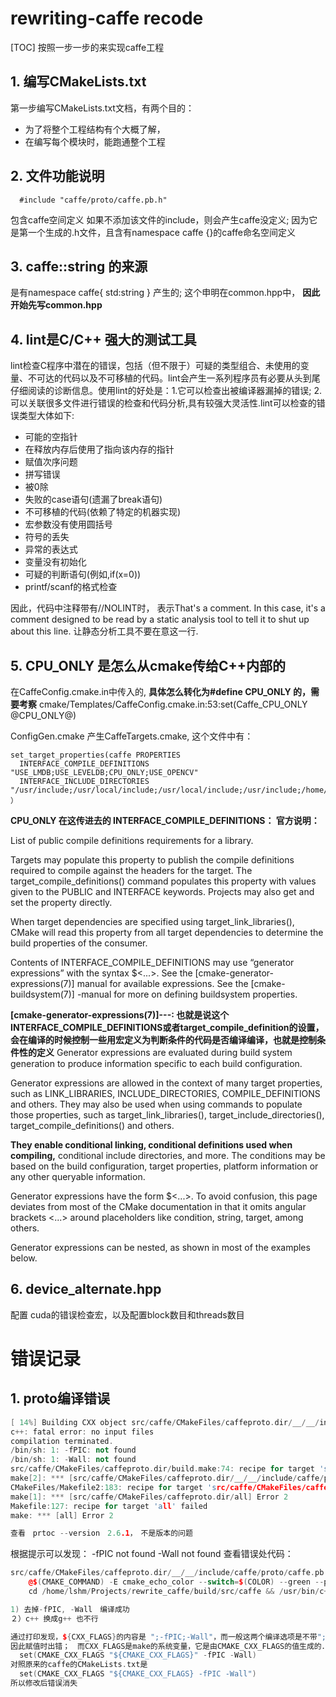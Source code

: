 # rewriting-caffe recode
[TOC]
按照一步一步的来实现caffe工程

## 1. 编写CMakeLists.txt
第一步编写CMakeLists.txt文档，有两个目的：
- 为了将整个工程结构有个大概了解，
- 在编写每个模块时，能跑通整个工程

## 2. 文件功能说明
```
  #include "caffe/proto/caffe.pb.h"
```
包含caffe空间定义
如果不添加该文件的include，则会产生caffe没定义; 因为它是第一个生成的.h文件，且含有namespace caffe {}的caffe命名空间定义
## 3. caffe::string 的来源
是有namespace caffe{
  std:string
}
产生的; 这个申明在common.hpp中，
**因此开始先写common.hpp**

## 4. lint是C/C++ 强大的测试工具
lint检查C程序中潜在的错误，包括（但不限于）可疑的类型组合、未使用的变量、不可达的代码以及不可移植的代码。lint会产生一系列程序员有必要从头到尾仔细阅读的诊断信息。使用lint的好处是：1.它可以检查出被编译器漏掉的错误; 2.可以关联很多文件进行错误的检查和代码分析,具有较强大灵活性.lint可以检查的错误类型大体如下:
- 可能的空指针
- 在释放内存后使用了指向该内存的指针
- 赋值次序问题
- 拼写错误
- 被0除
- 失败的case语句(遗漏了break语句)
- 不可移植的代码(依赖了特定的机器实现)
- 宏参数没有使用圆括号
- 符号的丢失
- 异常的表达式
- 变量没有初始化
- 可疑的判断语句(例如,if(x=0))
- printf/scanf的格式检查

因此，代码中注释带有//NOLINT时， 表示That's a comment. In this case, it's a comment designed to be read by a static analysis tool to tell it to shut up about this line. 让静态分析工具不要在意这一行.

## 5. CPU_ONLY 是怎么从cmake传给C++内部的
在CaffeConfig.cmake.in中传入的, **具体怎么转化为#define CPU_ONLY 的，需要考察**
cmake/Templates/CaffeConfig.cmake.in:53:set(Caffe_CPU_ONLY @CPU_ONLY@)

ConfigGen.cmake 产生CaffeTargets.cmake, 这个文件中有：
```
set_target_properties(caffe PROPERTIES
  INTERFACE_COMPILE_DEFINITIONS "USE_LMDB;USE_LEVELDB;CPU_ONLY;USE_OPENCV"
  INTERFACE_INCLUDE_DIRECTORIES "/usr/include;/usr/local/include;/usr/local/include;/usr/include;/home/lshm/anaconda3/include;/usr/include;/usr/include;/usr/local/include;/usr/local/include/opencv;/usr/include;/usr/include/atlas;/usr/include;/home/lshm/caffe/include"
）

```
**CPU_ONLY 在这传进去的
INTERFACE_COMPILE_DEFINITIONS： 官方说明：**

List of public compile definitions requirements for a library.

Targets may populate this property to publish the compile definitions required to compile against the headers for the target. The target_compile_definitions() command populates this property with values given to the PUBLIC and INTERFACE keywords. Projects may also get and set the property directly.

When target dependencies are specified using target_link_libraries(), CMake will read this property from all target dependencies to determine the build properties of the consumer.

Contents of INTERFACE_COMPILE_DEFINITIONS may use “generator expressions” with the syntax $<...>. See the [cmake-generator-expressions(7)] manual for available expressions. See the [cmake-buildsystem(7)] -manual for more on defining buildsystem properties.

**[cmake-generator-expressions(7)]---: 也就是说这个INTERFACE_COMPILE_DEFINITIONS或者target_compile_definition的设置，会在编译的时候控制一些用宏定义为判断条件的代码是否编译编译，也就是控制条件性的定义**
Generator expressions are evaluated during build system generation to produce information specific to each build configuration.

Generator expressions are allowed in the context of many target properties, such as LINK_LIBRARIES, INCLUDE_DIRECTORIES, COMPILE_DEFINITIONS and others. They may also be used when using commands to populate those properties, such as target_link_libraries(), target_include_directories(), target_compile_definitions() and others.

**They enable conditional linking, conditional definitions used when compiling,** conditional include directories, and more. The conditions may be based on the build configuration, target properties, platform information or any other queryable information.

Generator expressions have the form $<...>. To avoid confusion, this page deviates from most of the CMake documentation in that it omits angular brackets <...> around placeholders like condition, string, target, among others.

Generator expressions can be nested, as shown in most of the examples below.

## 6. device_alternate.hpp
配置 cuda的错误检查宏，以及配置block数目和threads数目

# 错误记录

## 1. proto编译错误
```c++
[ 14%] Building CXX object src/caffe/CMakeFiles/caffeproto.dir/__/__/include/caffe/proto/caffe.pb.cc.o
c++: fatal error: no input files
compilation terminated.
/bin/sh: 1: -fPIC: not found
/bin/sh: 1: -Wall: not found
src/caffe/CMakeFiles/caffeproto.dir/build.make:74: recipe for target 'src/caffe/CMakeFiles/caffeproto.dir/__/__/include/caffe/proto/caffe.pb.cc.o' failed
make[2]: *** [src/caffe/CMakeFiles/caffeproto.dir/__/__/include/caffe/proto/caffe.pb.cc.o] Error 127
CMakeFiles/Makefile2:183: recipe for target 'src/caffe/CMakeFiles/caffeproto.dir/all' failed
make[1]: *** [src/caffe/CMakeFiles/caffeproto.dir/all] Error 2
Makefile:127: recipe for target 'all' failed
make: *** [all] Error 2

查看　prtoc --version　2.6.1，　不是版本的问题
```
根据提示可以发现：
-fPIC not found
-Wall not found
查看错误处代码：
```C++
src/caffe/CMakeFiles/caffeproto.dir/__/__/include/caffe/proto/caffe.pb.cc.o: include/caffe/proto/caffe.pb.cc
	@$(CMAKE_COMMAND) -E cmake_echo_color --switch=$(COLOR) --green --progress-dir=/home/lshm/Projects/rewrite_caffe/build/CMakeFiles --progress-num=$(CMAKE_PROGRESS_2) "Building CXX object src/caffe/CMakeFiles/caffeproto.dir/__/__/include/caffe/proto/caffe.pb.cc.o"
	cd /home/lshm/Projects/rewrite_caffe/build/src/caffe && /usr/bin/c++   $(CXX_DEFINES) $(CXX_INCLUDES) $(CXX_FLAGS) -o CMakeFiles/caffeproto.dir/__/__/include/caffe/proto/caffe.pb.cc.o -c /home/lshm/Projects/rewrite_caffe/build/include/caffe/proto/caffe.pb.cc

1) 去掉-fPIC, -Wall　编译成功
２）c++ 换成g++ 也不行

通过打印发现，${CXX_FLAGS}的内容是 ";-fPIC;-Wall"，而一般这两个编译选项是不带";"分号的，
因此赋值时出错；　而CXX_FLAGS是make的系统变量，它是由CMAKE_CXX_FLAGS的值生成的．而根目录下的CMakeLists.txt的　
  set(CMAKE_CXX_FLAGS "${CMAKE_CXX_FLAGS}" -fPIC -Wall)
对照原来的caffe的CMakeLists.txt是
  set(CMAKE_CXX_FLAGS "${CMAKE_CXX_FLAGS} -fPIC -Wall")
所以修改后错误消失
```
